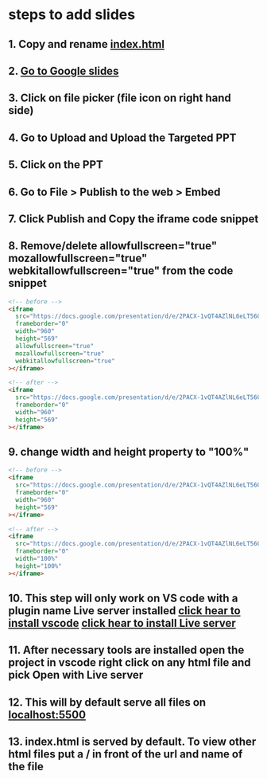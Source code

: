 # steps to add slides

## 1. Copy and rename [index.html](./index.html)

## 2. [Go to Google slides](https://docs.google.com/presentation)

## 3. Click on file picker (file icon on right hand side)

## 4. Go to Upload and Upload the Targeted PPT

## 5. Click on the PPT

## 6. Go to File > Publish to the web > Embed

## 7. Click Publish and Copy the iframe code snippet

## 8. Remove/delete allowfullscreen="true" mozallowfullscreen="true" webkitallowfullscreen="true" from the code snippet

```html
<!-- before -->
<iframe
  src="https://docs.google.com/presentation/d/e/2PACX-1vQT4AZlNL6eLT560lB7KnyrP_EtewXLhBmg9G-49bzg6vNX9YVjpA83L_QnKqo323wziQWVl7DScoWW/embed?start=false&loop=false&delayms=3000"
  frameborder="0"
  width="960"
  height="569"
  allowfullscreen="true"
  mozallowfullscreen="true"
  webkitallowfullscreen="true"
></iframe>

<!-- after -->
<iframe
  src="https://docs.google.com/presentation/d/e/2PACX-1vQT4AZlNL6eLT560lB7KnyrP_EtewXLhBmg9G-49bzg6vNX9YVjpA83L_QnKqo323wziQWVl7DScoWW/embed?start=false&loop=false&delayms=3000"
  frameborder="0"
  width="960"
  height="569"
></iframe>
```

## 9. change width and height property to "100%"

```html
<!-- before -->
<iframe
  src="https://docs.google.com/presentation/d/e/2PACX-1vQT4AZlNL6eLT560lB7KnyrP_EtewXLhBmg9G-49bzg6vNX9YVjpA83L_QnKqo323wziQWVl7DScoWW/embed?start=false&loop=false&delayms=3000"
  frameborder="0"
  width="960"
  height="569"
></iframe>

<!-- after -->
<iframe
  src="https://docs.google.com/presentation/d/e/2PACX-1vQT4AZlNL6eLT560lB7KnyrP_EtewXLhBmg9G-49bzg6vNX9YVjpA83L_QnKqo323wziQWVl7DScoWW/embed?start=false&loop=false&delayms=3000"
  frameborder="0"
  width="100%"
  height="100%"
></iframe>
```

## 10. This step will only work on VS code with a plugin name Live server installed [click hear to install vscode](https://code.visualstudio.com/) [click hear to install Live server](https://marketplace.visualstudio.com/items?itemName=ritwickdey.LiveServer)

## 11. After necessary tools are installed open the project in vscode right click on any html file and pick Open with Live server

## 12. This will by default serve all files on [localhost:5500](http://localhost:5500)

## 13. index.html is served by default. To view other html files put a / in front of the url and name of the file
